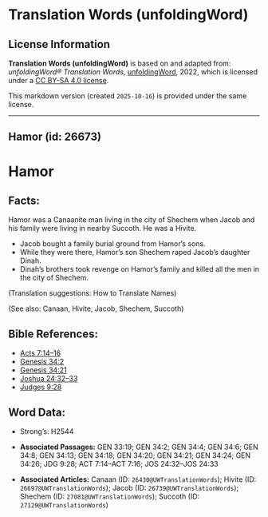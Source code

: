 # Translation Words (unfoldingWord)

## License Information

**Translation Words (unfoldingWord)** is based on and adapted from: _unfoldingWord® Translation Words_, [unfoldingWord](https://unfoldingword.org/utw), 2022, which is licensed under a [CC BY-SA 4.0 license](https://creativecommons.org/licenses/by-sa/4.0/legalcode.en).

This markdown version (created `2025-10-16`) is provided under the same license.



--------------------------------

## Hamor (id: 26673)

Hamor
=====

Facts:
------

Hamor was a Canaanite man living in the city of Shechem when Jacob and his family were living in nearby Succoth. He was a Hivite.

* Jacob bought a family burial ground from Hamor’s sons.
* While they were there, Hamor’s son Shechem raped Jacob’s daughter Dinah.
* Dinah’s brothers took revenge on Hamor’s family and killed all the men in the city of Shechem.

(Translation suggestions: How to Translate Names)

(See also: Canaan, Hivite, Jacob, Shechem, Succoth)

Bible References:
-----------------

* [Acts 7:14–16](https://ref.ly/Acts7:14-Acts7:16)
* [Genesis 34:2](https://ref.ly/Gen34:2)
* [Genesis 34:21](https://ref.ly/Gen34:21)
* [Joshua 24:32–33](https://ref.ly/Josh24:32-Josh24:33)
* [Judges 9:28](https://ref.ly/Judg9:28)

Word Data:
----------

* Strong’s: H2544

* **Associated Passages:** GEN 33:19; GEN 34:2; GEN 34:4; GEN 34:6; GEN 34:8; GEN 34:13; GEN 34:18; GEN 34:20; GEN 34:21; GEN 34:24; GEN 34:26; JDG 9:28; ACT 7:14–ACT 7:16; JOS 24:32–JOS 24:33
* **Associated Articles:** Canaan (ID: `26430@UWTranslationWords`); Hivite (ID: `26697@UWTranslationWords`); Jacob (ID: `26739@UWTranslationWords`); Shechem (ID: `27081@UWTranslationWords`); Succoth (ID: `27129@UWTranslationWords`)

